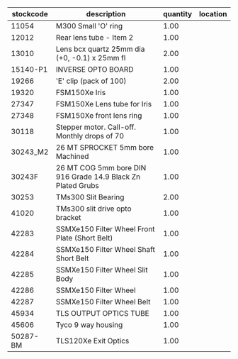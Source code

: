 |stockcode|description|quantity|location|
|---------|-----------|--------|--------|
|11054|M300 Small 'O' ring|1.00||
|12012|Rear lens tube - Item 2|1.00||
|13010|Lens bcx quartz 25mm dia (+0, -0.1) x 25mm fl|2.00||
|15140-P1|INVERSE OPTO BOARD|1.00||
|19266|'E' clip (pack of 100)|2.00||
|19320|FSM150Xe Iris|1.00||
|27347|FSM150Xe Lens tube for Iris|1.00||
|27348|FSM150Xe front lens ring|1.00||
|30118|Stepper motor.  Call-off.  Monthly drops of 70|1.00||
|30243_M2|26 MT SPROCKET 5mm bore Machined|1.00||
|30243F|26 MT COG 5mm bore DIN 916 Grade 14.9 Black Zn Plated Grubs|1.00||
|30253|TMs300 Slit Bearing|2.00||
|41020|TMs300 slit drive opto bracket|1.00||
|42283|SSMXe150 Filter Wheel Front Plate (Short Belt)|1.00||
|42284|SSMXe150 Filter Wheel Shaft Short Belt|1.00||
|42285|SSMXe150 Filter Wheel Slit Body|1.00||
|42286|SSMXe150 Filter Wheel|1.00||
|42287|SSMXe150 Filter Wheel Belt|1.00||
|45934|TLS OUTPUT OPTICS TUBE|1.00||
|45606|Tyco 9 way housing|1.00||
|50287-BM|TLS120Xe Exit Optics|1.00||
